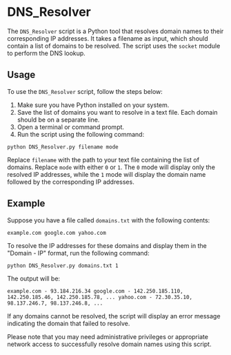 # DNS_Resolver

The `DNS_Resolver` script is a Python tool that resolves domain names to their corresponding IP addresses. It takes a filename as input, which should contain a list of domains to be resolved. The script uses the `socket` module to perform the DNS lookup.

## Usage

To use the `DNS_Resolver` script, follow the steps below:

1. Make sure you have Python installed on your system.
2. Save the list of domains you want to resolve in a text file. Each domain should be on a separate line.
3. Open a terminal or command prompt.
4. Run the script using the following command:

`python DNS_Resolver.py filename mode`

Replace `filename` with the path to your text file containing the list of domains. Replace `mode` with either `0` or `1`. The `0` mode will display only the resolved IP addresses, while the `1` mode will display the domain name followed by the corresponding IP addresses.

## Example

Suppose you have a file called `domains.txt` with the following contents:

`example.com google.com yahoo.com`

To resolve the IP addresses for these domains and display them in the "Domain - IP" format, run the following command:

`python DNS_Resolver.py domains.txt 1`

The output will be:

`example.com - 93.184.216.34 google.com - 142.250.185.110, 142.250.185.46, 142.250.185.78, ... yahoo.com - 72.30.35.10, 98.137.246.7, 98.137.246.8, ...`

If any domains cannot be resolved, the script will display an error message indicating the domain that failed to resolve.

Please note that you may need administrative privileges or appropriate network access to successfully resolve domain names using this script.
